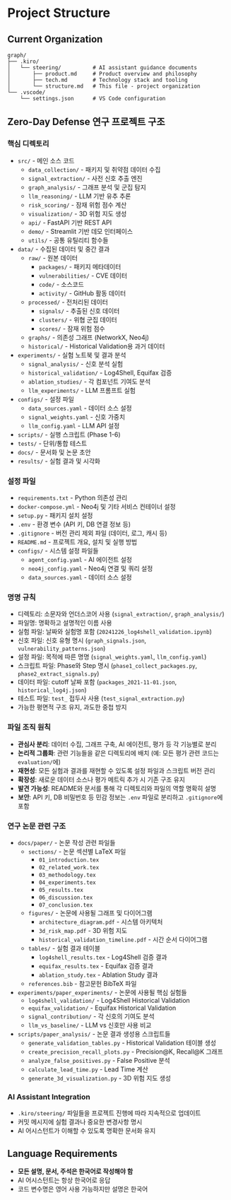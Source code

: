 # Project Structure

## Current Organization

```
graph/
├── .kiro/
│   └── steering/          # AI assistant guidance documents
│       ├── product.md     # Product overview and philosophy
│       ├── tech.md        # Technology stack and tooling
│       └── structure.md   # This file - project organization
└── .vscode/
    └── settings.json      # VS Code configuration
```

## Zero-Day Defense 연구 프로젝트 구조

### 핵심 디렉토리
- `src/` - 메인 소스 코드
  - `data_collection/` - 패키지 및 취약점 데이터 수집
  - `signal_extraction/` - 사전 신호 추출 엔진
  - `graph_analysis/` - 그래프 분석 및 군집 탐지
  - `llm_reasoning/` - LLM 기반 유추 추론
  - `risk_scoring/` - 잠재 위험 점수 계산
  - `visualization/` - 3D 위험 지도 생성
  - `api/` - FastAPI 기반 REST API
  - `demo/` - Streamlit 기반 데모 인터페이스
  - `utils/` - 공통 유틸리티 함수들
- `data/` - 수집된 데이터 및 중간 결과
  - `raw/` - 원본 데이터
    - `packages/` - 패키지 메타데이터
    - `vulnerabilities/` - CVE 데이터
    - `code/` - 소스코드
    - `activity/` - GitHub 활동 데이터
  - `processed/` - 전처리된 데이터
    - `signals/` - 추출된 신호 데이터
    - `clusters/` - 위협 군집 데이터
    - `scores/` - 잠재 위험 점수
  - `graphs/` - 의존성 그래프 (NetworkX, Neo4j)
  - `historical/` - Historical Validation용 과거 데이터
- `experiments/` - 실험 노트북 및 결과 분석
  - `signal_analysis/` - 신호 분석 실험
  - `historical_validation/` - Log4Shell, Equifax 검증
  - `ablation_studies/` - 각 컴포넌트 기여도 분석
  - `llm_experiments/` - LLM 프롬프트 실험
- `configs/` - 설정 파일
  - `data_sources.yaml` - 데이터 소스 설정
  - `signal_weights.yaml` - 신호 가중치
  - `llm_config.yaml` - LLM API 설정
- `scripts/` - 실행 스크립트 (Phase 1-6)
- `tests/` - 단위/통합 테스트
- `docs/` - 문서화 및 논문 초안
- `results/` - 실험 결과 및 시각화

### 설정 파일
- `requirements.txt` - Python 의존성 관리
- `docker-compose.yml` - Neo4j 및 기타 서비스 컨테이너 설정
- `setup.py` - 패키지 설치 설정
- `.env` - 환경 변수 (API 키, DB 연결 정보 등)
- `.gitignore` - 버전 관리 제외 파일 (데이터, 로그, 캐시 등)
- `README.md` - 프로젝트 개요, 설치 및 실행 방법
- `configs/` - 시스템 설정 파일들
  - `agent_config.yaml` - AI 에이전트 설정
  - `neo4j_config.yaml` - Neo4j 연결 및 쿼리 설정
  - `data_sources.yaml` - 데이터 소스 설정

### 명명 규칙
- 디렉토리: 소문자와 언더스코어 사용 (`signal_extraction/`, `graph_analysis/`)
- 파일명: 명확하고 설명적인 이름 사용
- 실험 파일: 날짜와 실험명 포함 (`20241226_log4shell_validation.ipynb`)
- 신호 파일: 신호 유형 명시 (`graph_signals.json`, `vulnerability_patterns.json`)
- 설정 파일: 목적에 따른 명명 (`signal_weights.yaml`, `llm_config.yaml`)
- 스크립트 파일: Phase와 Step 명시 (`phase1_collect_packages.py`, `phase2_extract_signals.py`)
- 데이터 파일: cutoff 날짜 포함 (`packages_2021-11-01.json`, `historical_log4j.json`)
- 테스트 파일: `test_` 접두사 사용 (`test_signal_extraction.py`)
- 가능한 평면적 구조 유지, 과도한 중첩 방지

### 파일 조직 원칙
- **관심사 분리**: 데이터 수집, 그래프 구축, AI 에이전트, 평가 등 각 기능별로 분리
- **논리적 그룹화**: 관련 기능들을 같은 디렉토리에 배치 (예: 모든 평가 관련 코드는 `evaluation/`에)
- **재현성**: 모든 실험과 결과를 재현할 수 있도록 설정 파일과 스크립트 버전 관리
- **확장성**: 새로운 데이터 소스나 평가 메트릭 추가 시 기존 구조 유지
- **발견 가능성**: README와 문서를 통해 각 디렉토리와 파일의 역할 명확히 설명
- **보안**: API 키, DB 비밀번호 등 민감 정보는 `.env` 파일로 분리하고 `.gitignore`에 포함

### 연구 논문 관련 구조
- `docs/paper/` - 논문 작성 관련 파일들
  - `sections/` - 논문 섹션별 LaTeX 파일
    - `01_introduction.tex`
    - `02_related_work.tex`
    - `03_methodology.tex`
    - `04_experiments.tex`
    - `05_results.tex`
    - `06_discussion.tex`
    - `07_conclusion.tex`
  - `figures/` - 논문에 사용될 그래프 및 다이어그램
    - `architecture_diagram.pdf` - 시스템 아키텍처
    - `3d_risk_map.pdf` - 3D 위험 지도
    - `historical_validation_timeline.pdf` - 시간 순서 다이어그램
  - `tables/` - 실험 결과 테이블
    - `log4shell_results.tex` - Log4Shell 검증 결과
    - `equifax_results.tex` - Equifax 검증 결과
    - `ablation_study.tex` - Ablation Study 결과
  - `references.bib` - 참고문헌 BibTeX 파일
- `experiments/paper_experiments/` - 논문에 사용될 핵심 실험들
  - `log4shell_validation/` - Log4Shell Historical Validation
  - `equifax_validation/` - Equifax Historical Validation
  - `signal_contribution/` - 각 신호의 기여도 분석
  - `llm_vs_baseline/` - LLM vs 신호만 사용 비교
- `scripts/paper_analysis/` - 논문 결과 생성용 스크립트들
  - `generate_validation_tables.py` - Historical Validation 테이블 생성
  - `create_precision_recall_plots.py` - Precision@K, Recall@K 그래프
  - `analyze_false_positives.py` - False Positive 분석
  - `calculate_lead_time.py` - Lead Time 계산
  - `generate_3d_visualization.py` - 3D 위험 지도 생성

### AI Assistant Integration
- `.kiro/steering/` 파일들을 프로젝트 진행에 따라 지속적으로 업데이트
- 커밋 메시지에 실험 결과나 중요한 변경사항 명시
- AI 어시스턴트가 이해할 수 있도록 명확한 문서화 유지

## Language Requirements
- **모든 설명, 문서, 주석은 한국어로 작성해야 함**
- AI 어시스턴트는 항상 한국어로 응답
- 코드 변수명은 영어 사용 가능하지만 설명은 한국어